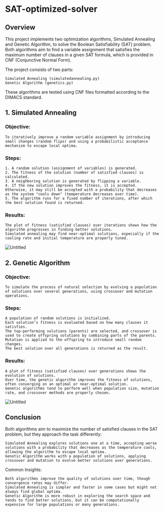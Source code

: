 # SAT-optimized-solver

## Overview

This project implements two optimization algorithms, Simulated Annealing and Genetic Algorithm, to solve the Boolean Satisfiability (SAT) problem. Both algorithms aim to find a variable assignment that satisfies the maximum number of clauses in a given SAT formula, which is provided in CNF (Conjunctive Normal Form).

The project consists of two parts:

    Simulated Annealing (simulatedannealing.py)
    Genetic Algorithm (genetics.py)

These algorithms are tested using CNF files formatted according to the DIMACS standard.

## 1. Simulated Annealing

### Objective:

    To iteratively improve a random variable assignment by introducing small changes (random flips) and using a probabilistic acceptance mechanism to escape local optima.

### Steps:

    1. A random solution (assignment of variables) is generated.
    2. The fitness of the solution (number of satisfied clauses) is calculated.
    3. A neighboring solution is generated by flipping a variable.
    4. If the new solution improves the fitness, it is accepted. Otherwise, it may still be accepted with a probability that decreases as the system "cools down" (temperature decreases over time).
    5. The algorithm runs for a fixed number of iterations, after which the best solution found is returned.

### Results:

    The plot of fitness (satisfied clauses) over iterations shows how the algorithm progresses in finding better solutions.
    Simulated annealing may find near-optimal solutions, especially if the cooling rate and initial temperature are properly tuned.

![Untitled](https://github.com/user-attachments/assets/1747b662-a7a4-428c-974d-60507c5ebc3c)

## 2. Genetic Algorithm

### Objective:

    To simulate the process of natural selection by evolving a population of solutions over several generations, using crossover and mutation operations.

### Steps:

    A population of random solutions is initialized.
    Each solution’s fitness is evaluated based on how many clauses it satisfies.
    The top-performing solutions (parents) are selected, and crossover is used to create offspring solutions by combining parts of the parents.
    Mutation is applied to the offspring to introduce small random changes.
    The best solution over all generations is returned as the result.

### Results:

    A plot of fitness (satisfied clauses) over generations shows the evolution of solutions.
    Over time, the genetic algorithm improves the fitness of solutions, often converging on an optimal or near-optimal solution.
    Genetic algorithms tend to perform well when population size, mutation rate, and crossover methods are properly chosen.

![Untitled](https://github.com/user-attachments/assets/2a3e22d5-ed44-46de-a825-06048557f7ef)

## Conclusion 

Both algorithms aim to maximize the number of satisfied clauses in the SAT problem, but they approach the task differently:

    Simulated Annealing explores solutions one at a time, accepting worse solutions with a probability that decreases as the temperature cools, allowing the algorithm to escape local optima.
    Genetic Algorithm works with a population of solutions, applying crossover and mutation to evolve better solutions over generations.

Common Insights:

    Both algorithms improve the quality of solutions over time, though convergence rates may differ.
    Simulated Annealing is simpler and faster in some cases but might not always find global optima.
    Genetic Algorithm is more robust in exploring the search space and tends to find better solutions, but it can be computationally expensive for large populations or many generations.
